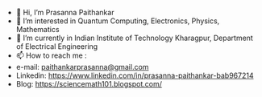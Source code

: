 - 👋 Hi, I’m Prasanna Paithankar
- 👀 I’m interested in Quantum Computing, Electronics, Physics, Mathematics
- 🌱 I’m currently in Indian Institute of Technology Kharagpur, Department of Electrical Engineering
- 📫 How to reach me :
- e-mail: paithankarprasanna@gmail.com
- Linkedin: https://www.linkedin.com/in/prasanna-paithankar-bab967214
- Blog: https://sciencemath101.blogspot.com/
    
    
    

<!---
PrasannaPaithankar/PrasannaPaithankar is a ✨ special ✨ repository because its `README.md` (this file) appears on your GitHub profile.
You can click the Preview link to take a look at your changes.
--->
